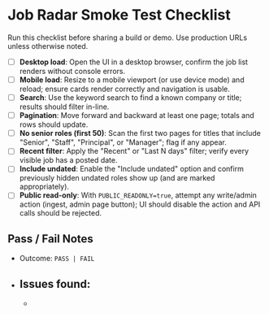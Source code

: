 # Job Radar Smoke Test Checklist

Run this checklist before sharing a build or demo. Use production URLs unless otherwise noted.

- [ ] **Desktop load**: Open the UI in a desktop browser, confirm the job list renders without console errors.
- [ ] **Mobile load**: Resize to a mobile viewport (or use device mode) and reload; ensure cards render correctly and navigation is usable.
- [ ] **Search**: Use the keyword search to find a known company or title; results should filter in-line.
- [ ] **Pagination**: Move forward and backward at least one page; totals and rows should update.
- [ ] **No senior roles (first 50)**: Scan the first two pages for titles that include "Senior", "Staff", "Principal", or "Manager"; flag if any appear.
- [ ] **Recent filter**: Apply the "Recent" or "Last N days" filter; verify every visible job has a posted date.
- [ ] **Include undated**: Enable the "Include undated" option and confirm previously hidden undated roles show up (and are marked appropriately).
- [ ] **Public read-only**: With `PUBLIC_READONLY=true`, attempt any write/admin action (ingest, admin page button); UI should disable the action and API calls should be rejected.

## Pass / Fail Notes

- Outcome: `PASS | FAIL`
- Issues found:
  -
  -

